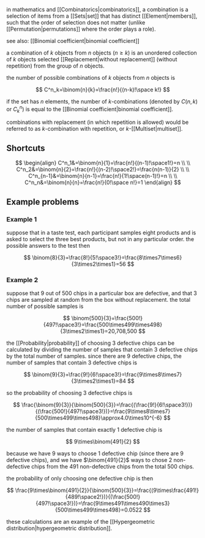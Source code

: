 in mathematics and [[Combinatorics|combinatorics]], a combination is a selection of items from a [[Sets|set]] that has distinct [[Element|members]], such that the order of selection does not matter (unlike [[Permutation|permutations]] where the order plays a role).

see also: [[Binomial coefficient|binomial coefficient]]

a combination of $k$ objects from $n$ objects ($n\geq k$) is an unordered collection of $k$ objects selected [[Replacement|without replacement]] (without repetition) from the group of $n$ objects.

the number of possible combinations of $k$ objects from $n$ objects is

$$
C^n_k=\binom{n}{k}=\frac{n!}{(n-k)!\space k!}
$$

if the set has $n$ elements, the number of $k$-combinations (denoted by $C(n,k)$ or $C^n_k$) is equal to the [[Binomial coefficient|binomial coefficient]].

combinations with replacement (in which repetition is allowed) would be referred to as $k$-combination with repetition, or $k$-[[Multiset|multiset]].

## Shortcuts

$$
\begin{align}
C^n_1&=\binom{n}{1}=\frac{n!}{(n-1)!\space1!}=n \\
\\
C^n_2&=\binom{n}{2}=\frac{n!}{(n-2)!\space2!}=\frac{n(n-1)}{2} \\
\\
C^n_{n-1}&=\binom{n}{n-1}=\frac{n!}{1!\space(n-1)!}=n \\
\\
C^n_n&=\binom{n}{n}=\frac{n!}{0!\space n!}=1
\end{align}
$$

## Example problems

### Example 1
suppose that in a taste test, each participant samples eight products and is asked to select the three best products, but not in any particular order. the possible answers to the test then

$$
\binom{8}{3}=\frac{8!}{5!\space3!}=\frac{8\times7\times6}{3\times2\times1}=56
$$

### Example 2
suppose that 9 out of 500 chips in a particular box are defective, and that 3 chips are sampled at random from the box without replacement. the total number of possible samples is

$$
\binom{500}{3}=\frac{500!}{497!\space3!}=\frac{500\times499\times498}{3\times2\times1}=20,708,500
$$

the [[Probability|probability]] of choosing 3 defective chips can be calculated by dividing the number of samples that contain 3 defective chips by the total number of samples. since there are 9 defective chips, the number of samples that contain 3 defective chips is

$$
\binom{9}{3}=\frac{9!}{6!\space3!}=\frac{9\times8\times7}{3\times2\times1}=84
$$

so the probability of choosing 3 defective chips is

$$
\frac{\binom{9}{3}}{\binom{500}{3}}=\frac{(\frac{9!}{6!\space3!})}{(\frac{500!}{497!\space3!})}=\frac{9\times8\times7}{500\times499\times498}\approx4.0\times10^{-6}
$$

the number of samples that contain exactly 1 defective chip is

$$
9\times\binom{491}{2}
$$

because we have 9 ways to choose 1 defective chip (since there are 9 defective chips), and we have $\binom{491}{2}$ ways to chose 2 non-defective chips from the 491 non-defective chips from the total 500 chips.

the probability of only choosing one defective chip is then

$$
\frac{9\times\binom{491}{2}}{\binom{500}{3}}=\frac{(9\times\frac{491!}{489!\space2!})}{(\frac{500!}{497!\space3!})}=\frac{9\times491\times490\times3}{500\times499\times498}=0.0522
$$

these calculations are an example of the [[Hypergeometric distribution|hypergeometric distribution]].